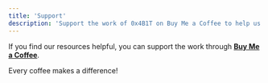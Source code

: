 ```yaml
---
title: 'Support'
description: 'Support the work of 0x4B1T on Buy Me a Coffee to help us create more content and maintain the website.'
---
```


If you find our resources helpful, you can support the work through [**Buy Me a Coffee**](https://www.buymeacoffee.com/yourusername).

Every coffee makes a difference!
